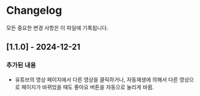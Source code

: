 # Changelog

모든 중요한 변경 사항은 이 파일에 기록됩니다.

## [1.1.0] - 2024-12-21
### 추가된 내용
- 유튜브의 영상 페이지에서 다른 영상을 클릭하거나, 자동재생에 의해서 다른 영상으로 페이지가 바뀌었을 때도 좋아요 버튼을 자동으로 눌리게 바뀜.
